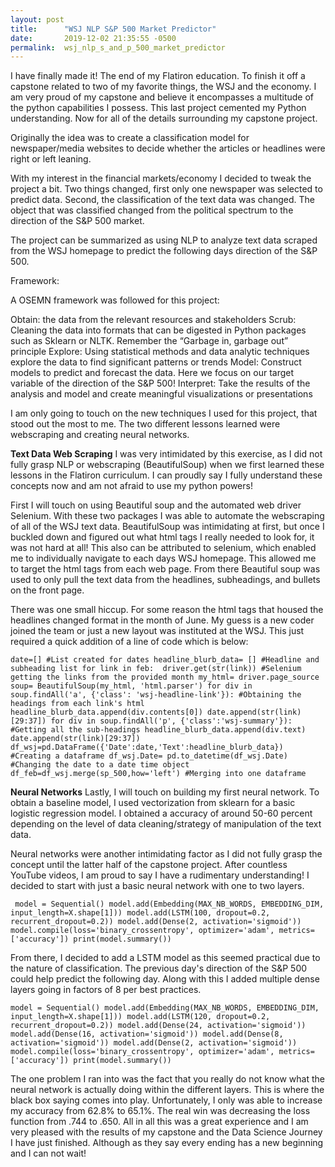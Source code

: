 ```yaml
---
layout: post
title:      "WSJ NLP S&P 500 Market Predictor"
date:       2019-12-02 21:35:55 -0500
permalink:  wsj_nlp_s_and_p_500_market_predictor
---
```



I have finally made it! The end of my Flatiron education. To finish it off a capstone related to two of my favorite things, the WSJ and the economy. I am very proud of my capstone and believe it encompasses a multitude of the python capabilities I possess. This last project cemented my Python understanding. Now for all of the details surrounding my capstone project. 

Originally the idea was to create a classification model for newspaper/media websites to decide whether the articles or headlines were right or left leaning.   

With my interest in the financial markets/economy I decided to tweak the project a bit. Two things changed, first only one newspaper was selected to predict data. Second, the classification of the text data was changed. The object that was classified changed from the political spectrum to the direction of the S&P 500 market.  

The project can be summarized as using NLP to analyze text data scraped from the WSJ homepage to predict the following days direction of the S&P 500. 

Framework:

A OSEMN framework was followed for this project:

Obtain: the data from the relevant resources and stakeholders
Scrub: Cleaning the data into formats that can be digested in Python packages such as Sklearn or NLTK. Remember the “Garbage in, garbage out” principle
Explore: Using statistical methods and data analytic techniques explore the data to find significant patterns or trends
Model: Construct models to predict and forecast the data. Here we focus on our target variable of the direction of the S&P 500!
Interpret: Take the results of the analysis and model and create meaningful visualizations or presentations

I am only going to touch on the new techniques I used for this project, that stood out the most to me. The two different lessons learned were webscraping and creating neural networks.
 
__Text Data Web Scraping__
I was very intimidated by this exercise, as I did not fully grasp NLP or webscraping (BeautifulSoup) when we first learned these lessons in the Flatiron curriculum. I can proudly say I fully understand these concepts now and am not afraid to use my python powers! 

First I will touch on using Beautiful soup and the automated web driver Selenium. With these two packages I was able to automate the webscraping of all of the WSJ text data. BeautifulSoup was intimidating at first, but once I buckled down and figured out what html tags I really needed to look for, it was not hard at all! This also can be attributed to selenium, which enabled me to individually navigate to each days WSJ homepage. This allowed me to target the html tags from each web page. From there Beautiful soup was used to only pull the text data from the headlines, subheadings, and bullets on the front page.

There was one small hiccup. For some reason the html tags that housed the headlines changed format in the month of June. My guess is a new coder joined the team or just a new layout was instituted at the WSJ. This just required a quick addition of a line of code which is below:

`date=[] #List created for dates
headline_blurb_data= [] #Headline and subheading list
for link in feb: 
    driver.get(str(link)) #Selenium getting the links from the provided month
    my_html= driver.page_source
    soup= BeautifulSoup(my_html, 'html.parser')
    for div in soup.findAll('a', {'class': 'wsj-headline-link'}): #Obtaining the headings from each link's html
        headline_blurb_data.append(div.contents[0])
        date.append(str(link)[29:37])
    for div in soup.findAll('p', {'class':'wsj-summary'}): #Getting all the sub-headings
        headline_blurb_data.append(div.text)
        date.append(str(link)[29:37])
df_wsj=pd.DataFrame({'Date':date,'Text':headline_blurb_data}) #Creating a dataframe
df_wsj.Date= pd.to_datetime(df_wsj.Date) #Changing the date to a date time object
df_feb=df_wsj.merge(sp_500,how='left') #Merging into one dataframe`



__Neural Networks__
Lastly, I will touch on building my first neural network. To obtain a baseline model, I used vectorization from sklearn for a basic logistic regression model. I obtained a accuracy of around 50-60 percent depending on the level of data cleaning/strategy of manipulation of the text data.

Neural networks were another intimidating factor as I did not fully grasp the concept until the latter half of the capstone project. After countless YouTube videos, I am proud to say I have a rudimentary understanding! I decided to start with just a basic neural network with one to two layers.

` model = Sequential()
model.add(Embedding(MAX_NB_WORDS, EMBEDDING_DIM, input_length=X.shape[1]))
model.add(LSTM(100, dropout=0.2, recurrent_dropout=0.2))
model.add(Dense(2, activation='sigmoid'))
model.compile(loss='binary_crossentropy', optimizer='adam', metrics=['accuracy'])
print(model.summary())`

From there, I decided to add a LSTM model as this seemed practical due to the nature of classification. The previous day's direction of the S&P 500 could help predict the following day. Along with this I added multiple dense layers going in factors of 8 per best practices. 

`model = Sequential()
model.add(Embedding(MAX_NB_WORDS, EMBEDDING_DIM, input_length=X.shape[1]))
model.add(LSTM(120, dropout=0.2, recurrent_dropout=0.2))
model.add(Dense(24, activation='sigmoid'))
model.add(Dense(16, activation='sigmoid'))
model.add(Dense(8, activation='sigmoid'))
model.add(Dense(2, activation='sigmoid'))
model.compile(loss='binary_crossentropy', optimizer='adam', metrics=['accuracy'])
print(model.summary())`

The one problem I ran into was the fact that you really do not know what the neural network is actually doing within the different layers. This is where the black box saying comes into play. Unfortunately, I only was able to increase my accuracy from 62.8% to 65.1%. The real win was decreasing the loss function from .744 to .650. All in all this was a great experience and I am very pleased with the results of my capstone and the Data Science Journey I have just finished. Although as they say every ending has a new beginning and I can not wait!  

